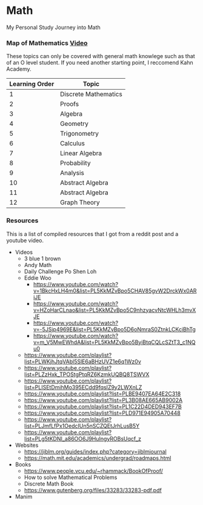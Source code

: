 # Math
My Personal Study Journey into Math

### Map of Mathematics [Video](https://www.youtube.com/watch?v=OmJ-4B-mS-Y)

These topics can only be covered with general math knowlege such as that of an O level student. If you need another starting point, I reccomend Kahn Academy.

| Learning Order | Topic                |
| -------------- | -------------------- |
| 1              | Discrete Mathematics |
| 2              | Proofs               |
| 3              | Algebra              |
| 4              | Geometry             |
| 5              | Trigonometry         |
| 6              | Calculus             |
| 7              | Linear Algebra       |
| 8              | Probability          |
| 9              | Analysis             |
| 10             | Abstract Algebra     |
| 11             | Abstract Algebra     |
| 12             | Graph Theory         |

### Resources

This is a list of compiled resources that I got from a reddit post and a youtube video.

- Videos 
	- 3 blue 1 brown
	- Andy Math
	- Daily Challenge Po Shen Loh 
	- Eddie Woo
		- https://www.youtube.com/watch?v=1BkcHxLH4m0&list=PL5KkMZvBpo5CHAV85gvW2DrckWx0ARiJE
		- https://www.youtube.com/watch?v=HZoHarCLnao&list=PL5KkMZvBpo5C9nhzyacvNtcWHLh3mvXJE
		- https://www.youtube.com/watch?v=-5JSjp4969E&list=PL5KkMZvBpo5D6oNmraS0ZtnkLCKciBhTg
		- https://www.youtube.com/watch?v=m_V5MwEWhdA&list=PL5KkMZvBpo5ByiBtqCQLcSZtT3_c1NQu0
	- https://www.youtube.com/playlist?list=PLWKjhJtqVAbl5SlE6aBHzUVZ1e6q1Wz0v
	- https://www.youtube.com/playlist?list=PLZzHxk_TPOStgPtqRZ6KzmkUQBQ8TSWVX
	- https://www.youtube.com/playlist?list=PLISEtDmihMo395ECdd9fqsIZ9y2LWXnLZ
	- https://www.youtube.com/playlist?list=PLBE9407EA64E2C318
	- https://www.youtube.com/playlist?list=PL3B08AE665AB9002A
	- https://www.youtube.com/playlist?list=PL1C22D4DED943EF7B
	- https://www.youtube.com/playlist?list=PLD971E94905A70448
	- https://www.youtube.com/playlist?list=PLJmfLfPx1OedcIUn5nSCZQEtJrhLusB5Y
	- https://www.youtube.com/playlist?list=PLg5tKDNI_a86OO6J9HuIngyROBsUqcf_z
- Websites
	- https://jiblm.org/guides/index.php?category=jiblmjournal
	- https://math.mit.edu/academics/undergrad/roadmaps.html
- Books
	- https://www.people.vcu.edu/~rhammack/BookOfProof/
	- How to solve Mathematical Problems
	- Discrete Math Book
	- https://www.gutenberg.org/files/33283/33283-pdf.pdf
- Manim
